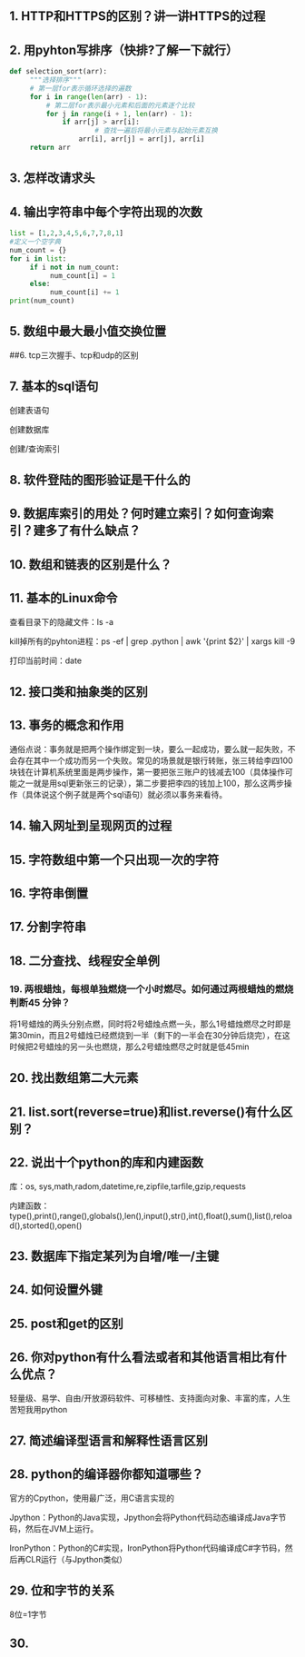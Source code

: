 ## 1. HTTP和HTTPS的区别？讲一讲HTTPS的过程



## 2. 用pyhton写排序（快排?了解一下就行）

```python
def selection_sort(arr):
     """选择排序"""
     # 第一层for表示循环选择的遍数
     for i in range(len(arr) - 1):
         # 第二层for表示最小元素和后面的元素逐个比较
         for j in range(i + 1, len(arr) - 1):
             if arr[j] > arr[i]:
         		     # 查找一遍后将最小元素与起始元素互换
                 arr[i], arr[j] = arr[j], arr[i]
     return arr
```

## 3. 怎样改请求头

## 4. 输出字符串中每个字符出现的次数

```python
list = [1,2,3,4,5,6,7,7,8,1]
#定义一个空字典
num_count = {}
for i in list:
     if i not in num_count:
          num_count[i] = 1
     else:
          num_count[i] += 1
print(num_count)
```

## 5. 数组中最大最小值交换位置

##6. tcp三次握手、tcp和udp的区别

## 7. 基本的sql语句

创建表语句

创建数据库

创建/查询索引

## 8. 软件登陆的图形验证是干什么的

## 9. 数据库索引的用处？何时建立索引？如何查询索引？建多了有什么缺点？

## 10. 数组和链表的区别是什么？

## 11. 基本的Linux命令

查看目录下的隐藏文件：ls -a 

kill掉所有的pyhton进程：ps -ef | grep .python | awk '{print $2}' | xargs kill -9

打印当前时间：date

## 12. 接口类和抽象类的区别

## 13. 事务的概念和作用

通俗点说：事务就是把两个操作绑定到一块，要么一起成功，要么就一起失败，不会存在其中一个成功而另一个失败。常见的场景就是银行转账，张三转给李四100块钱在计算机系统里面是两步操作，第一要把张三账户的钱减去100（具体操作可能之一就是用sql更新张三的记录），第二步要把李四的钱加上100，那么这两步操作（具体说这个例子就是两个sql语句）就必须以事务来看待。

## 14. 输入网址到呈现网页的过程

## 15. 字符数组中第一个只出现一次的字符

## 16. 字符串倒置

## 17. 分割字符串

## 18. 二分查找、线程安全单例

### 19. 两根蜡烛，每根单独燃烧一个小时燃尽。如何通过两根蜡烛的燃烧判断45 分钟？

将1号蜡烛的两头分别点燃，同时将2号蜡烛点燃一头，那么1号蜡烛燃尽之时即是第30min，而且2号蜡烛已经燃烧到一半（剩下的一半会在30分钟后烧完），在这时候把2号蜡烛的另一头也燃烧，那么2号蜡烛燃尽之时就是低45min

## 20. 找出数组第二大元素

## 21. list.sort(reverse=true)和list.reverse()有什么区别？

## 22. 说出十个python的库和内建函数

库：os, sys,math,radom,datetime,re,zipfile,tarfile,gzip,requests

内建函数：type(),print(),range(),globals(),len(),input(),str(),int(),float(),sum(),list(),reload(),storted(),open()

## 23. 数据库下指定某列为自增/唯一/主键

## 24. 如何设置外键

## 25. post和get的区别

## 26. 你对python有什么看法或者和其他语言相比有什么优点？

轻量级、易学、自由/开放源码软件、可移植性、支持面向对象、丰富的库，人生苦短我用python

## 27. 简述编译型语言和解释性语言区别

## 28. python的编译器你都知道哪些？

官方的Cpython，使用最广泛，用C语言实现的

Jpython：Python的Java实现，Jpython会将Python代码动态编译成Java字节码，然后在JVM上运行。

IronPython：Python的C#实现，IronPython将Python代码编译成C#字节码，然后再CLR运行（与Jpython类似）

## 29. 位和字节的关系

8位=1字节

## 30. 
